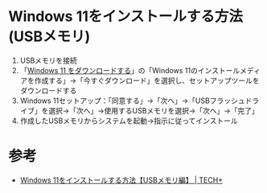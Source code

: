 # Windows 11をインストールする方法 (USBメモリ)

1. USBメモリを接続
2. 「[Windows 11 をダウンロードする](https://www.microsoft.com/ja-jp/software-download/windows11)」の「Windows 11のインストールメディアを作成する」→「今すぐダウンロード」を選択し、セットアップツールをダウンロードする
3. Windows 11セットアップ：「同意する」→「次へ」→「USBフラッシュドライブ」を選択→「次へ」→使用するUSBメモリを選択→「次へ」→「完了」
4. 作成したUSBメモリからシステムを起動→指示に従ってインストール

# 参考

- [Windows 11をインストールする方法【USBメモリ編】 | TECH+](https://news.mynavi.jp/article/20211018-2161746/)
